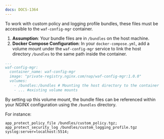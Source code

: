 ```yaml
---
docs: DOCS-1364
---
```


To work with custom policy and logging profile bundles, these files must be accessible to the `waf-config-mgr` container.

1. **Assumption**: Your bundle files are in `/bundles` on the host machine.
2. **Docker Compose Configuration**: In your `docker-compose.yml`, add a volume mount under the `waf-config-mgr` service to link the host directory `/bundles` to the same path inside the container.

```yaml
...
waf-config-mgr:
  container_name: waf-config-mgr
  image: "private-registry.nginx.com/nap/waf-config-mgr:1.0.0"
  volumes:
    - /bundles:/bundles # Mounting the host directory to the container
    - ... #existing volume mounts
```

By setting up this volume mount, the bundle files can be referenced within your NGINX configuration using the `/bundles` directory.

For instance:

   ```nginx
   app_protect_policy_file /bundles/custom_policy.tgz;
   app_protect_security_log /bundles/custom_logging_profile.tgz syslog:server=localhost:5514;
   ```
